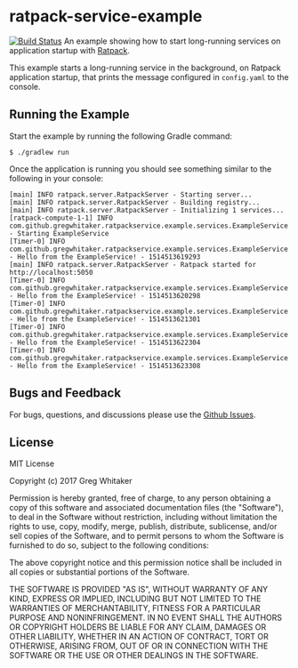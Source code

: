 # ratpack-service-example
[![Build Status](https://travis-ci.org/gregwhitaker/ratpack-service-example.svg?branch=master)](https://travis-ci.org/gregwhitaker/ratpack-service-example)
An example showing how to start long-running services on application startup with [Ratpack](http://www.ratpack.io).

This example starts a long-running service in the background, on Ratpack application startup, that prints the message configured in `config.yaml` to the console.

## Running the Example
Start the example by running the following Gradle command:

    $ ./gradlew run
    
Once the application is running you should see something similar to the following in your console:

    [main] INFO ratpack.server.RatpackServer - Starting server...
    [main] INFO ratpack.server.RatpackServer - Building registry...
    [main] INFO ratpack.server.RatpackServer - Initializing 1 services...
    [ratpack-compute-1-1] INFO com.github.gregwhitaker.ratpackservice.example.services.ExampleService - Starting ExampleService
    [Timer-0] INFO com.github.gregwhitaker.ratpackservice.example.services.ExampleService - Hello from the ExampleService! - 1514513619293
    [main] INFO ratpack.server.RatpackServer - Ratpack started for http://localhost:5050
    [Timer-0] INFO com.github.gregwhitaker.ratpackservice.example.services.ExampleService - Hello from the ExampleService! - 1514513620298
    [Timer-0] INFO com.github.gregwhitaker.ratpackservice.example.services.ExampleService - Hello from the ExampleService! - 1514513621301
    [Timer-0] INFO com.github.gregwhitaker.ratpackservice.example.services.ExampleService - Hello from the ExampleService! - 1514513622304
    [Timer-0] INFO com.github.gregwhitaker.ratpackservice.example.services.ExampleService - Hello from the ExampleService! - 1514513623308

## Bugs and Feedback
For bugs, questions, and discussions please use the [Github Issues](https://github.com/gregwhitaker/ratpack-service-example/issues).

## License
MIT License

Copyright (c) 2017 Greg Whitaker

Permission is hereby granted, free of charge, to any person obtaining a copy
of this software and associated documentation files (the "Software"), to deal
in the Software without restriction, including without limitation the rights
to use, copy, modify, merge, publish, distribute, sublicense, and/or sell
copies of the Software, and to permit persons to whom the Software is
furnished to do so, subject to the following conditions:

The above copyright notice and this permission notice shall be included in all
copies or substantial portions of the Software.

THE SOFTWARE IS PROVIDED "AS IS", WITHOUT WARRANTY OF ANY KIND, EXPRESS OR
IMPLIED, INCLUDING BUT NOT LIMITED TO THE WARRANTIES OF MERCHANTABILITY,
FITNESS FOR A PARTICULAR PURPOSE AND NONINFRINGEMENT. IN NO EVENT SHALL THE
AUTHORS OR COPYRIGHT HOLDERS BE LIABLE FOR ANY CLAIM, DAMAGES OR OTHER
LIABILITY, WHETHER IN AN ACTION OF CONTRACT, TORT OR OTHERWISE, ARISING FROM,
OUT OF OR IN CONNECTION WITH THE SOFTWARE OR THE USE OR OTHER DEALINGS IN THE
SOFTWARE.
